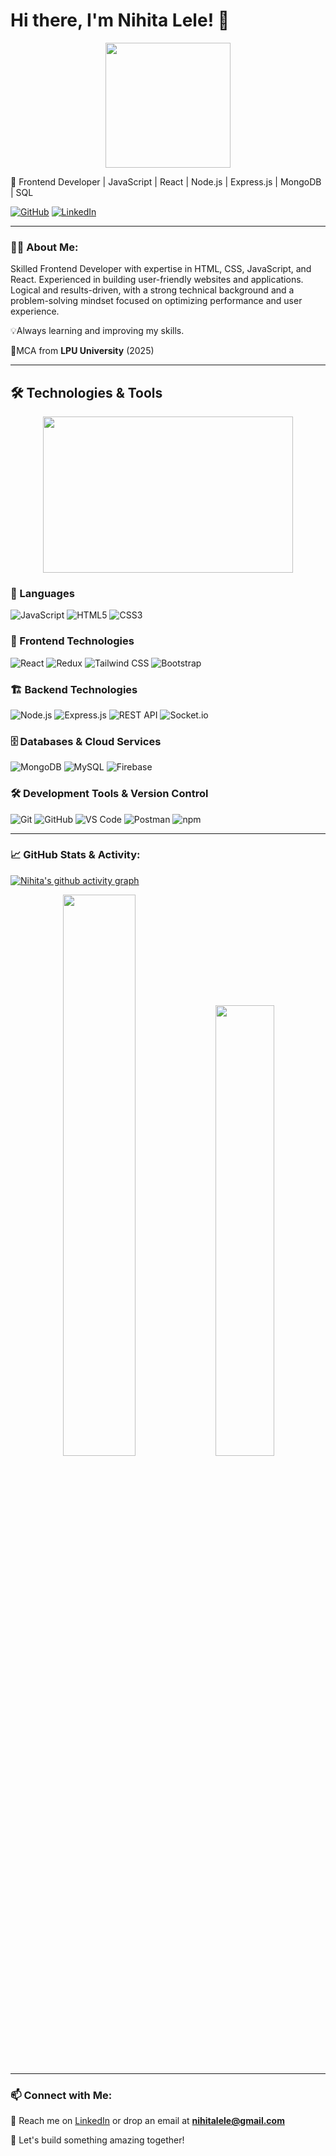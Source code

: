 # Hi there, I'm Nihita Lele! 👋

<p align="center">
<img src="https://media.giphy.com/media/v1.Y2lkPTc5MGI3NjExZTJlbWV3NHEybXFhY3U4YzU4MWVqdGY1YTB3eGcwdzQ2a2hmemtiaSZlcD12MV9naWZzX3NlYXJjaCZjdD1n/Hi2BWtqasFXuXRYOUR/giphy.gif" width="200" height="200"/>
</p>

🚀 Frontend Developer | JavaScript | React | Node.js | Express.js | MongoDB | SQL

[![GitHub](https://img.shields.io/badge/GitHub-000?style=for-the-badge&logo=github)](https://github.com/NihitaLele)
[![LinkedIn](https://img.shields.io/badge/LinkedIn-0077B5?style=for-the-badge&logo=linkedin)](https://www.linkedin.com/in/nihita-lele-b1534125a/)

---

### 👨‍💻 About Me:
Skilled Frontend Developer with expertise in HTML, CSS, JavaScript, and React. Experienced in building user-friendly websites and applications. Logical and results-driven, with a strong technical background and a problem-solving mindset focused on optimizing performance and user experience. <br>

💡Always learning and improving my skills. 

📍MCA from **LPU University** (2025)

---

## 🛠 Technologies & Tools

<p align="center">
  <img src="https://media.giphy.com/media/GYtblmdLnemlO/giphy.gif?cid=790b7611colpwwuc47gzfhwsn5a85f5kudhwhm141fb3qkc7&ep=v1_gifs_search&rid=giphy.gif&ct=g" width="400" height="250"/>
</p>


### 🚀 Languages  
![JavaScript](https://img.shields.io/badge/JavaScript-F7DF1E?style=for-the-badge&logo=javascript&logoColor=black) 
![HTML5](https://img.shields.io/badge/HTML5-E34F26?style=for-the-badge&logo=html5&logoColor=white) 
![CSS3](https://img.shields.io/badge/CSS3-1572B6?style=for-the-badge&logo=css3&logoColor=white)  

### 🎨 Frontend Technologies  
![React](https://img.shields.io/badge/React-61DAFB?style=for-the-badge&logo=react&logoColor=black) 
![Redux](https://img.shields.io/badge/Redux-764ABC?style=for-the-badge&logo=redux&logoColor=white) 
![Tailwind CSS](https://img.shields.io/badge/Tailwind%20CSS-38B2AC?style=for-the-badge&logo=tailwind-css&logoColor=white) 
![Bootstrap](https://img.shields.io/badge/Bootstrap-7952B3?style=for-the-badge&logo=bootstrap&logoColor=white)  

### 🏗 Backend Technologies  
![Node.js](https://img.shields.io/badge/Node.js-339933?style=for-the-badge&logo=node.js&logoColor=white) 
![Express.js](https://img.shields.io/badge/Express.js-000000?style=for-the-badge&logo=express&logoColor=white) 
![REST API](https://img.shields.io/badge/REST-02569B?style=for-the-badge&logo=api&logoColor=white) 
![Socket.io](https://img.shields.io/badge/Socket.io-010101?style=for-the-badge&logo=socket.io&logoColor=white)  

### 🗄 Databases & Cloud Services  
![MongoDB](https://img.shields.io/badge/MongoDB-47A248?style=for-the-badge&logo=mongodb&logoColor=white) 
![MySQL](https://img.shields.io/badge/MySQL-4479A1?style=for-the-badge&logo=mysql&logoColor=white) 
![Firebase](https://img.shields.io/badge/Firebase-FFCA28?style=for-the-badge&logo=firebase&logoColor=black)  

### 🛠 Development Tools & Version Control  
![Git](https://img.shields.io/badge/Git-F05032?style=for-the-badge&logo=git&logoColor=white) 
![GitHub](https://img.shields.io/badge/GitHub-181717?style=for-the-badge&logo=github&logoColor=white) 
![VS Code](https://img.shields.io/badge/VS%20Code-007ACC?style=for-the-badge&logo=visual-studio-code&logoColor=white) 
![Postman](https://img.shields.io/badge/Postman-FF6C37?style=for-the-badge&logo=postman&logoColor=white) 
![npm](https://img.shields.io/badge/npm-CB3837?style=for-the-badge&logo=npm&logoColor=white)  

---

### 📈 GitHub Stats & Activity:

[![Nihita's github activity graph](https://github-readme-activity-graph.vercel.app/graph?username=nihitalele&theme=tokyo-night)](https://github.com/nihitalele/github-readme-activity-graph)

<div align="center">
  <img src="https://github-readme-stats.vercel.app/api?username=nihitalele&show_icons=true&theme=radical" width="48%"/>
  <img src="https://github-readme-stats.vercel.app/api/top-langs/?username=nihitalele&layout=compact&theme=radical" width="43%"/>
</div>

---

### 📫 Connect with Me:
📩 Reach me on [LinkedIn](https://www.linkedin.com/in/nihita-lele-b1534125a/) or drop an email at **nihitalele@gmail.com**

🚀 Let's build something amazing together!
